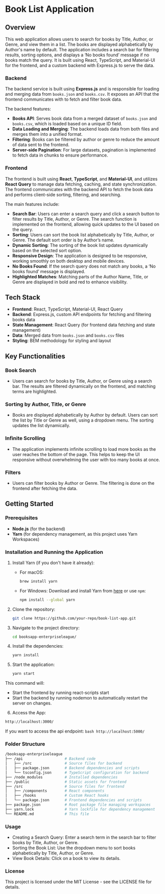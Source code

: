 # Book List Application

## Overview

This web application allows users to search for books by Title, Author, or Genre, and view them in a list. The books are displayed alphabetically by Author's name by default. The application includes a search bar for filtering results, sorting options, and displays a ‘No books found’ message if no books match the query. It is built using React, TypeScript, and Material-UI for the frontend, and a custom backend with Express.js to serve the data.

### Backend
The backend service is built using **Express.js** and is responsible for loading and merging data from `books.json` and `books.csv`. It exposes an API that the frontend communicates with to fetch and filter book data.

The backend features:
- **Books API**: Serves book data from a merged dataset of `books.json` and `books.csv`, which is loaded based on a unique ID field.
- **Data Loading and Merging**: The backend loads data from both files and merges them into a unified format.
- **Filtering**: Books can be filtered by author or genre to reduce the amount of data sent to the frontend.
- **Server-side Pagination**: For large datasets, pagination is implemented to fetch data in chunks to ensure performance.

### Frontend
The frontend is built using **React**, **TypeScript**, and **Material-UI**, and utilizes **React Query** to manage data fetching, caching, and state synchronization. The frontend communicates with the backend API to fetch the book data and performs client-side sorting, filtering, and searching.

The main features include:
- **Search Bar**: Users can enter a search query and click a search button to filter results by Title, Author, or Genre. The search function is implemented on the frontend, allowing quick updates to the UI based on the query.
- **Sorting**: Users can sort the book list alphabetically by Title, Author, or Genre. The default sort order is by Author’s name.
- **Dynamic Sorting**: The sorting of the book list updates dynamically based on the selected sort option.
- **Responsive Design**: The application is designed to be responsive, working smoothly on both desktop and mobile devices.
- **No Books Found**: If the search query does not match any books, a ‘No books found’ message is displayed.
- **Highlighted Matches**: Matching parts of the Author Name, Title, or Genre are displayed in bold and red to enhance visibility.


## Tech Stack

- **Frontend**: React, TypeScript, Material-UI, React Query
- **Backend**: Express.js, custom API endpoints for fetching and filtering books data
- **State Management**: React Query (for frontend data fetching and state management)
- **Data**: Merged data from `books.json` and `books.csv` files
- **Styling**: BEM methodology for styling and layout

## Key Functionalities

### Book Search
- Users can search for books by Title, Author, or Genre using a search bar. The results are filtered dynamically on the frontend, and matching terms are highlighted.

### Sorting by Author, Title, or Genre
- Books are displayed alphabetically by Author by default. Users can sort the list by Title or Genre as well, using a dropdown menu. The sorting updates the list dynamically.

### Infinite Scrolling
- The application implements infinite scrolling to load more books as the user reaches the bottom of the page. This helps to keep the UI responsive without overwhelming the user with too many books at once.

### Filters
- Users can filter books by Author or Genre. The filtering is done on the frontend after fetching the data.

## Getting Started

### Prerequisites

- **Node.js** (for the backend)
- **Yarn** (for dependency management, as this project uses Yarn Workspaces)
  
### Installation and Running the Application

1. Install Yarn (if you don't have it already):
   - For macOS:
     ```bash
     brew install yarn
     ```
   - For Windows:
     Download and install Yarn from [here](https://yarnpkg.com/getting-started/install) or use `npm`:
     ```bash
     npm install --global yarn
     ```

2. Clone the repository:
    ```bash
    git clone https://github.com/your-repo/book-list-app.git
    ```
3. Navigate to the project directory:
    ```bash
    cd booksapp-enterpriseleague/
    ```
4. Install the dependencies:
    ```bash
    yarn install
    ```
4. Start the application:
    ```bash
    yarn start
    ```
This command will:
 - Start the frontend by running react-scripts start
- Start the backend by running nodemon to automatically restart the server on changes.

6. Access the App:
  ```bash
  http://localhost:3000/
  ```

  If you want to access the api endpoint:
    ```bash
    http://localhost:5000/
    ```

### Folder Structure

  ```bash
  /booksapp-enterpriseleague
├── /api                   # Backend code
│   ├── /src               # Source files for backend
│   ├── package.json       # Backend dependencies and scripts
│   └── tsconfig.json      # TypeScript configuration for backend
├── /node_modules          # Installed dependencies
├── /public                # Static assets for frontend
├── /src                   # Source files for frontend
│   ├── /components        # React components
│   ├── /hooks             # Custom React hooks
│   └── package.json       # Frontend dependencies and scripts
├── package.json           # Root package file managing workspaces
├── yarn.lock              # Yarn lockfile for dependency management
└── README.md              # This file

  ```

### Usage

* Creating a Search Query: Enter a search term in the search bar to filter books by Title, Author, or Genre.
* Sorting the Book List: Use the dropdown menu to sort books alphabetically by Title, Author, or Genre.
* View Book Details: Click on a book to view its details.

### License
This project is licensed under the MIT License - see the LICENSE file for details.
